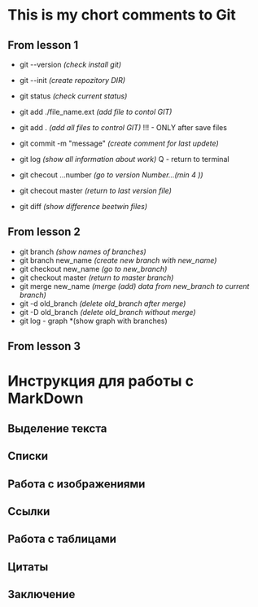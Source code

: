 # This is my chort comments to Git
## From lesson 1

* git --version            *(check install git)*
* git --init               *(create repozitory DIR)*

* git status                *(check current status)*
* git add ./file_name.ext   *(add file to contol GIT)*
* git add .                 *(add all files to control GIT)*
    !!! - ONLY after save files
* git commit -m "message"   *(create comment for last updete)*
* git log                   *(show all information about work)*
    Q - return to terminal

* git checout ...number     *(go to version Number...(min 4 ))*
* git checout master        *(return to last version file)*
* git diff                  *(show difference beetwin files)*

## From lesson 2

* git branch                *(show names of branches)*
* git branch new_name       *(create new branch with new_name)*
* git checkout new_name     *(go to new_branch)*
* git checkout master       *(return to master branch)*
* git merge new_name        *(merge (add) data from new_branch to current branch)*
* git -d old_branch         *(delete old_branch after merge)*
* git -D old_branch         *(delete old_branch without merge)*
* git log - graph           *(show graph with branches)

## From lesson 3

# Инструкция для работы с MarkDown

## Выделение текста

## Списки

## Работа с изображениями

## Ссылки

## Работа с таблицами

## Цитаты

## Заключение

